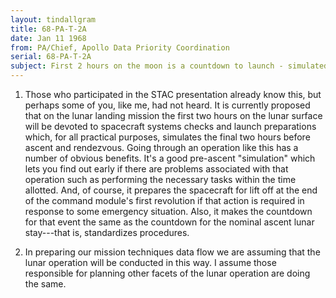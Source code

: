```yaml
---
layout: tindallgram
title: 68-PA-T-2A
date: Jan 11 1968
from: PA/Chief, Apollo Data Priority Coordination
serial: 68-PA-T-2A
subject: First 2 hours on the moon is a countdown to launch - simulated or real thing.
---
```


1. Those who participated in the STAC presentation already know this,
but perhaps some of you, like me, had not heard. It is currently 
proposed that on the lunar landing mission the first two hours on the 
lunar surface will be devoted to spacecraft systems checks and launch
preparations which, for all practical purposes, simulates the final 
two hours before ascent and rendezvous. Going through an operation
 like this has a number of obvious benefits. It's a good pre-ascent 
"simulation" which lets you find out early if there are problems 
associated with that operation such as performing the necessary tasks 
within the time allotted. And, of course, it prepares the spacecraft 
for lift off at the end of the command module's first revolution if
that action is required in response to some emergency situation. Also, 
it makes the countdown for that event the same as the countdown for
the nominal ascent lunar stay---that is, standardizes procedures.

2. In preparing our mission techniques data flow we are assuming that 
the lunar operation will be conducted in this way. I assume those
responsible for planning other facets of the lunar operation are doing 
the same.
